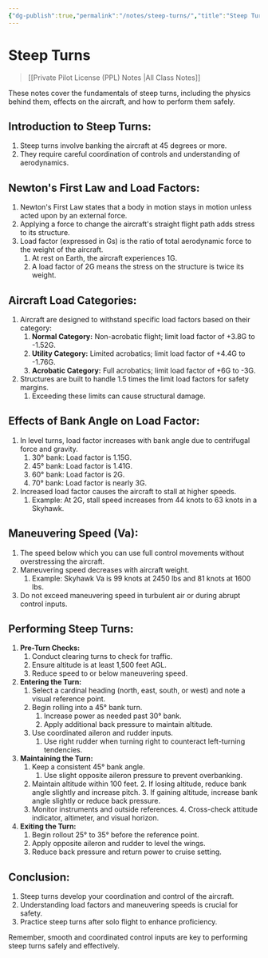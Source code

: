 ```yaml
---
{"dg-publish":true,"permalink":"/notes/steep-turns/","title":"Steep Turns","tags":["aviation","classnotes"]}
---
```



# Steep Turns
> [[Private Pilot License (PPL) Notes \|All Class Notes]]

These notes cover the fundamentals of steep turns, including the physics behind them, effects on the aircraft, and how to perform them safely.

## Introduction to Steep Turns:
1. Steep turns involve banking the aircraft at 45 degrees or more.
2. They require careful coordination of controls and understanding of aerodynamics.
## Newton's First Law and Load Factors:
1. Newton's First Law states that a body in motion stays in motion unless acted upon by an external force.
2. Applying a force to change the aircraft's straight flight path adds stress to its structure.
3. Load factor (expressed in Gs) is the ratio of total aerodynamic force to the weight of the aircraft.
    1. At rest on Earth, the aircraft experiences 1G.
    2. A load factor of 2G means the stress on the structure is twice its weight.
## Aircraft Load Categories:
1. Aircraft are designed to withstand specific load factors based on their category:
    1. **Normal Category:** Non-acrobatic flight; limit load factor of +3.8G to -1.52G.
    2. **Utility Category:** Limited acrobatics; limit load factor of +4.4G to -1.76G.
    3. **Acrobatic Category:** Full acrobatics; limit load factor of +6G to -3G.
2. Structures are built to handle 1.5 times the limit load factors for safety margins.
    1. Exceeding these limits can cause structural damage.
## Effects of Bank Angle on Load Factor:
1. In level turns, load factor increases with bank angle due to centrifugal force and gravity.
    1. 30° bank: Load factor is 1.15G.
    2. 45° bank: Load factor is 1.41G.
    3. 60° bank: Load factor is 2G.
    4. 70° bank: Load factor is nearly 3G.
2. Increased load factor causes the aircraft to stall at higher speeds.
    1. Example: At 2G, stall speed increases from 44 knots to 63 knots in a Skyhawk.
## Maneuvering Speed (Va):
1. The speed below which you can use full control movements without overstressing the aircraft.
2. Maneuvering speed decreases with aircraft weight.
    1. Example: Skyhawk Va is 99 knots at 2450 lbs and 81 knots at 1600 lbs.
3. Do not exceed maneuvering speed in turbulent air or during abrupt control inputs.
## Performing Steep Turns:
1. **Pre-Turn Checks:**
    1. Conduct clearing turns to check for traffic.
    2. Ensure altitude is at least 1,500 feet AGL.
    3. Reduce speed to or below maneuvering speed.
2. **Entering the Turn:**
    1. Select a cardinal heading (north, east, south, or west) and note a visual reference point.
    2. Begin rolling into a 45° bank turn.
        1. Increase power as needed past 30° bank.
        2. Apply additional back pressure to maintain altitude.
    3. Use coordinated aileron and rudder inputs.
        1. Use right rudder when turning right to counteract left-turning tendencies.
3. **Maintaining the Turn:**
    1. Keep a consistent 45° bank angle.
        1. Use slight opposite aileron pressure to prevent overbanking.
    2. Maintain altitude within 100 feet.
        2. If losing altitude, reduce bank angle slightly and increase pitch.
        3. If gaining altitude, increase bank angle slightly or reduce back pressure.
    3. Monitor instruments and outside references.
        4. Cross-check attitude indicator, altimeter, and visual horizon.
4. **Exiting the Turn:**
    1. Begin rollout 25° to 35° before the reference point.
    2. Apply opposite aileron and rudder to level the wings.
    3. Reduce back pressure and return power to cruise setting.
## Conclusion:
1. Steep turns develop your coordination and control of the aircraft.
2. Understanding load factors and maneuvering speeds is crucial for safety.
3. Practice steep turns after solo flight to enhance proficiency.

Remember, smooth and coordinated control inputs are key to performing steep turns safely and effectively.